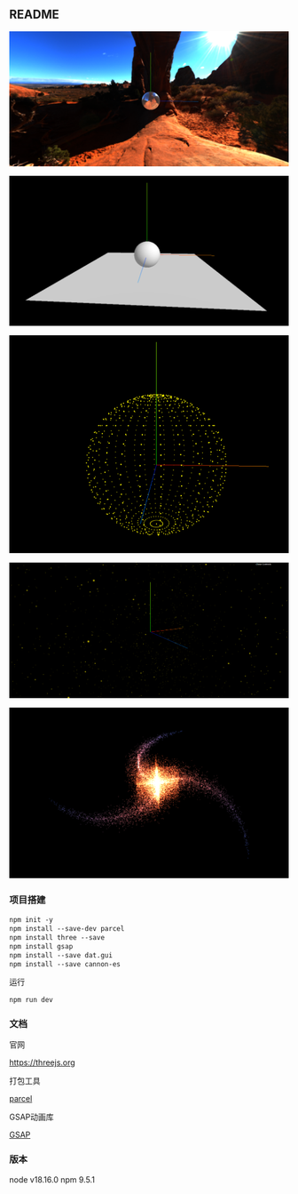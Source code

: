 ## README

![](assets/1.png)

![](assets/2.png)

![](assets/3.png)

![](assets/4.png)

![](assets/5.png)

### 项目搭建

```shell
npm init -y
npm install --save-dev parcel
npm install three --save
npm install gsap
npm install --save dat.gui
npm install --save cannon-es
```

运行

```shell
npm run dev
```

### 文档

官网

https://threejs.org

打包工具

[parcel](https://v2.parceljs.cn/)

GSAP动画库

[GSAP](https://greensock.com/)


### 版本

node v18.16.0
npm 9.5.1
